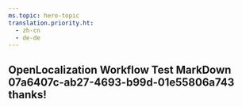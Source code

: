 ```yaml
---
ms.topic: hero-topic
translation.priority.ht: 
  - zh-cn
  - de-de
---
```

## OpenLocalization Workflow Test MarkDown 07a6407c-ab27-4693-b99d-01e55806a743 thanks!
